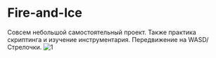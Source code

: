 # Fire-and-Ice
Совсем небольшой самостоятельный проект. Также практика скриптинга и изучение инструментария.  Передвижение на WASD/Стрелочки.
![1](https://user-images.githubusercontent.com/74771589/201481013-03c41aed-caaf-4e8b-b41b-31a356190fe5.PNG)
